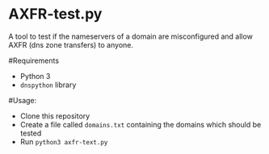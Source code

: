 AXFR-test.py
================
A tool to test if the nameservers of a domain are misconfigured and allow AXFR (dns zone transfers) to anyone.

#Requirements

- Python 3
- ```dnspython``` library

#Usage:

- Clone this repository
- Create a file called ```domains.txt``` containing the domains which should be tested
- Run ```python3 axfr-text.py```
